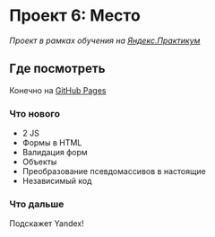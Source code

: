 # Проект 6: Место

*Проект в рамках обучения на [Яндекс.Практикум](https://praktikum.yandex.ru/ "Пойти учиться!")*

## Где посмотреть

Конечно на [GitHub Pages](https://deessedelaube.github.io/Mesto-Russia/)

### Что нового

* 2 JS
* Формы в HTML
* Валидация форм
* Объекты
* Преобразование псевдомассивов в настоящие
* Независимый код

### Что дальше

Подскажет Yandex!
